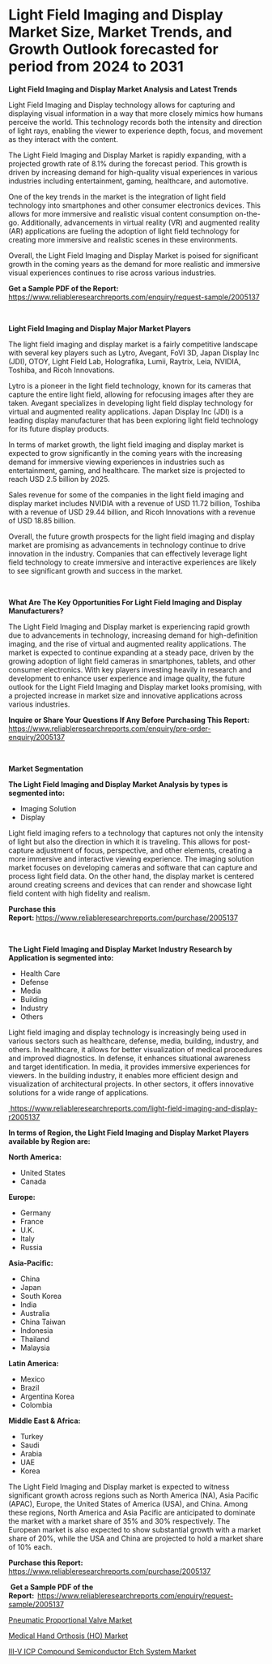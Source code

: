 <p><h1>Light Field Imaging and Display Market Size, Market Trends, and Growth Outlook forecasted for period from 2024 to 2031</h1></p><p><strong>Light Field Imaging and Display Market Analysis and Latest Trends</strong></p>
<p><p>Light Field Imaging and Display technology allows for capturing and displaying visual information in a way that more closely mimics how humans perceive the world. This technology records both the intensity and direction of light rays, enabling the viewer to experience depth, focus, and movement as they interact with the content. </p><p>The Light Field Imaging and Display Market is rapidly expanding, with a projected growth rate of 8.1% during the forecast period. This growth is driven by increasing demand for high-quality visual experiences in various industries including entertainment, gaming, healthcare, and automotive. </p><p>One of the key trends in the market is the integration of light field technology into smartphones and other consumer electronics devices. This allows for more immersive and realistic visual content consumption on-the-go. Additionally, advancements in virtual reality (VR) and augmented reality (AR) applications are fueling the adoption of light field technology for creating more immersive and realistic scenes in these environments.</p><p>Overall, the Light Field Imaging and Display Market is poised for significant growth in the coming years as the demand for more realistic and immersive visual experiences continues to rise across various industries.</p></p>
<p><strong>Get a Sample PDF of the Report:&nbsp;</strong> <a href="https://www.reliableresearchreports.com/enquiry/request-sample/2005137">https://www.reliableresearchreports.com/enquiry/request-sample/2005137</a></p>
<p>&nbsp;</p>
<p><strong>Light Field Imaging and Display Major Market Players</strong></p>
<p><p>The light field imaging and display market is a fairly competitive landscape with several key players such as Lytro, Avegant, FoVI 3D, Japan Display Inc (JDI), OTOY, Light Field Lab, Holografika, Lumii, Raytrix, Leia, NVIDIA, Toshiba, and Ricoh Innovations.</p><p>Lytro is a pioneer in the light field technology, known for its cameras that capture the entire light field, allowing for refocusing images after they are taken. Avegant specializes in developing light field display technology for virtual and augmented reality applications. Japan Display Inc (JDI) is a leading display manufacturer that has been exploring light field technology for its future display products.</p><p>In terms of market growth, the light field imaging and display market is expected to grow significantly in the coming years with the increasing demand for immersive viewing experiences in industries such as entertainment, gaming, and healthcare. The market size is projected to reach USD 2.5 billion by 2025.</p><p>Sales revenue for some of the companies in the light field imaging and display market includes NVIDIA with a revenue of USD 11.72 billion, Toshiba with a revenue of USD 29.44 billion, and Ricoh Innovations with a revenue of USD 18.85 billion.</p><p>Overall, the future growth prospects for the light field imaging and display market are promising as advancements in technology continue to drive innovation in the industry. Companies that can effectively leverage light field technology to create immersive and interactive experiences are likely to see significant growth and success in the market.</p></p>
<p>&nbsp;</p>
<p><strong>What Are The Key Opportunities For Light Field Imaging and Display Manufacturers?</strong></p>
<p><p>The Light Field Imaging and Display market is experiencing rapid growth due to advancements in technology, increasing demand for high-definition imaging, and the rise of virtual and augmented reality applications. The market is expected to continue expanding at a steady pace, driven by the growing adoption of light field cameras in smartphones, tablets, and other consumer electronics. With key players investing heavily in research and development to enhance user experience and image quality, the future outlook for the Light Field Imaging and Display market looks promising, with a projected increase in market size and innovative applications across various industries.</p></p>
<p><strong>Inquire or Share Your Questions If Any Before Purchasing This Report:</strong> <a href="https://www.reliableresearchreports.com/enquiry/pre-order-enquiry/2005137">https://www.reliableresearchreports.com/enquiry/pre-order-enquiry/2005137</a></p>
<p>&nbsp;</p>
<p><strong>Market Segmentation</strong></p>
<p><strong>The Light Field Imaging and Display Market Analysis by types is segmented into:</strong></p>
<p><ul><li>Imaging Solution</li><li>Display</li></ul></p>
<p><p>Light field imaging refers to a technology that captures not only the intensity of light but also the direction in which it is traveling. This allows for post-capture adjustment of focus, perspective, and other elements, creating a more immersive and interactive viewing experience. The imaging solution market focuses on developing cameras and software that can capture and process light field data. On the other hand, the display market is centered around creating screens and devices that can render and showcase light field content with high fidelity and realism.</p></p>
<p><strong>Purchase this Report:&nbsp;</strong><a href="https://www.reliableresearchreports.com/purchase/2005137">https://www.reliableresearchreports.com/purchase/2005137</a></p>
<p>&nbsp;</p>
<p><strong>The Light Field Imaging and Display Market Industry Research by Application is segmented into:</strong></p>
<p><ul><li>Health Care</li><li>Defense</li><li>Media</li><li>Building</li><li>Industry</li><li>Others</li></ul></p>
<p><p>Light field imaging and display technology is increasingly being used in various sectors such as healthcare, defense, media, building, industry, and others. In healthcare, it allows for better visualization of medical procedures and improved diagnostics. In defense, it enhances situational awareness and target identification. In media, it provides immersive experiences for viewers. In the building industry, it enables more efficient design and visualization of architectural projects. In other sectors, it offers innovative solutions for a wide range of applications.</p></p>
<p><a href="https://www.reliableresearchreports.com/light-field-imaging-and-display-r2005137">&nbsp;https://www.reliableresearchreports.com/light-field-imaging-and-display-r2005137</a></p>
<p><strong>In terms of Region, the Light Field Imaging and Display Market Players available by Region are:</strong></p>
<p>
    <p> <strong> North America: </strong>
        <ul>
            <li>United States</li>
            <li>Canada</li>
        </ul>
        </p> 
    <p> <strong> Europe: </strong>
        <ul>
            <li>Germany</li>
            <li>France</li>
            <li>U.K.</li>
            <li>Italy</li>
            <li>Russia</li>
        </ul>
        </p> 
    <p> <strong> Asia-Pacific: </strong>
        <ul>
            <li>China</li>
            <li>Japan</li>
            <li>South Korea</li>
            <li>India</li>
            <li>Australia</li>
            <li>China Taiwan</li>
            <li>Indonesia</li>
            <li>Thailand</li>
            <li>Malaysia</li>
        </ul>
        </p> 
    <p> <strong> Latin America: </strong>
        <ul>
            <li>Mexico</li>
            <li>Brazil</li>
            <li>Argentina Korea</li>
            <li>Colombia</li>
        </ul>
        </p> 
    <p> <strong> Middle East & Africa: </strong>
        <ul>
            <li>Turkey</li>
            <li>Saudi</li>
            <li>Arabia</li>
            <li>UAE</li>
            <li>Korea</li>
        </ul>
    </p>
    </p>
<p><p>The Light Field Imaging and Display market is expected to witness significant growth across regions such as North America (NA), Asia Pacific (APAC), Europe, the United States of America (USA), and China. Among these regions, North America and Asia Pacific are anticipated to dominate the market with a market share of 35% and 30% respectively. The European market is also expected to show substantial growth with a market share of 20%, while the USA and China are projected to hold a market share of 10% each.</p></p>
<p><strong>Purchase this Report: </strong><a href="https://www.reliableresearchreports.com/purchase/2005137">https://www.reliableresearchreports.com/purchase/2005137</a></p>
<p>&nbsp;<strong>Get a Sample PDF of the Report:&nbsp;&nbsp;</strong><a href="https://www.reliableresearchreports.com/enquiry/request-sample/2005137">https://www.reliableresearchreports.com/enquiry/request-sample/2005137</a></p>
<p><strong></strong></p>
<p><p><a href="https://github.com/tusomamen9/Market-Research-Report-List-1/blob/main/pneumatic-proportional-valve-market.md">Pneumatic Proportional Valve Market</a></p><p><a href="https://github.com/ofpaqrof92/Market-Research-Report-List-1/blob/main/medical-hand-orthosis-ho-market.md">Medical Hand Orthosis (HO) Market</a></p><p><a href="https://github.com/evanppinks/Market-Research-Report-List-1/blob/main/iii-v-icp-compound-semiconductor-etch-system-market.md">III-V ICP Compound Semiconductor Etch System Market</a></p></p>